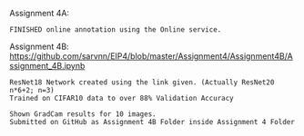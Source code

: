 Assignment 4A:

    FINISHED online annotation using the Online service.

Assignment 4B:
    https://github.com/sarvnn/EIP4/blob/master/Assignment4/Assignment4B/Assignment_4B.ipynb

    ResNet18 Network created using the link given. (Actually ResNet20 n*6+2; n=3)
    Trained on CIFAR10 data to over 88% Validation Accuracy
    
    Shown GradCam results for 10 images. 
    Submitted on GitHub as Assignment 4B Folder inside Assignment 4 Folder
